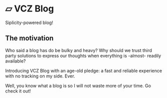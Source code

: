 # ▱ VCZ Blog

Siplicity-powered blog!

## The motivation

Who said a blog has do be bulky and heavy? Why should we trust third party solutions to express our thoughts when
everything is -almost- readily available?

Introducing VCZ Blog with an age-old pledge: a fast and reliable experience with no tracking on my side. Ever.

Well, you know what a blog is so I will not waste more of your time. Go check it out!